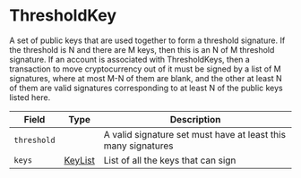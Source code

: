 # ThresholdKey

A set of public keys that are used together to form a threshold signature. If the threshold is N and there are M keys, then this is an N of M threshold signature. If an account is associated with ThresholdKeys, then a transaction to move cryptocurrency out of it must be signed by a list of M signatures, where at most M-N of them are blank, and the other at least N of them are valid signatures corresponding to at least N of the public keys listed here.

| Field       | Type                                                         | Description                                                   |
| ----------- | ------------------------------------------------------------ | ------------------------------------------------------------- |
| `threshold` | ​                                                            | A valid signature set must have at least this many signatures |
| `keys`      | ​[KeyList](../../../docs/hedera-api/basic-types/keylist.md)​ | List of all the keys that can sign                            |

#### &#x20;<a href="#undefined" id="undefined"></a>
